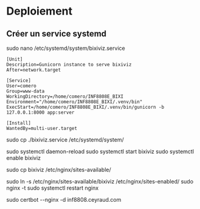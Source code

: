 # Deploiement
## Créer un service systemd
 
sudo nano /etc/systemd/system/bixiviz.service  

``` 
[Unit]
Description=Gunicorn instance to serve bixiviz
After=network.target
 
[Service]
User=comero
Group=www-data
WorkingDirectory=/home/comero/INF8808E_BIXI
Environment="/home/comero/INF8808E_BIXI/.venv/bin"
ExecStart=/home/comero/INF8808E_BIXI/.venv/bin/gunicorn -b 127.0.0.1:8000 app:server

[Install]
WantedBy=multi-user.target

```

sudo cp ./bixiviz.service /etc/systemd/system/

sudo systemctl daemon-reload
sudo systemctl start bixiviz
sudo systemctl enable bixiviz  


sudo cp bixiviz /etc/nginx/sites-available/


sudo ln -s /etc/nginx/sites-available/bixiviz /etc/nginx/sites-enabled/
sudo nginx -t
sudo systemctl restart nginx


sudo certbot --nginx -d inf8808.ceyraud.com
